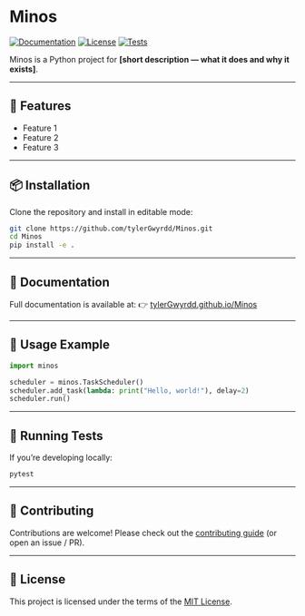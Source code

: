# Minos

[![Documentation](https://img.shields.io/badge/docs-latest-brightgreen.svg)](https://tylerGwyrdd.github.io/Minos)
[![License](https://img.shields.io/github/license/tylerGwyrdd/Minos.svg)](LICENSE)
[![Tests](https://github.com/tylerGwyrdd/Minos/actions/workflows/tests.yml/badge.svg)](https://github.com/tylerGwyrdd/Minos/actions)

Minos is a Python project for **[short description — what it does and why it exists]**.

---

## 🚀 Features

* Feature 1
* Feature 2
* Feature 3

---

## 📦 Installation

Clone the repository and install in editable mode:

```bash
git clone https://github.com/tylerGwyrdd/Minos.git
cd Minos
pip install -e .
```

---

## 📖 Documentation

Full documentation is available at:
👉 [tylerGwyrdd.github.io/Minos](https://tylerGwyrdd.github.io/Minos)

---

## 🔧 Usage Example

```python
import minos

scheduler = minos.TaskScheduler()
scheduler.add_task(lambda: print("Hello, world!"), delay=2)
scheduler.run()
```

---

## 🧪 Running Tests

If you’re developing locally:

```bash
pytest
```

---

## 🤝 Contributing

Contributions are welcome! Please check out the [contributing guide](docs/contributing.md) (or open an issue / PR).

---

## 📜 License

This project is licensed under the terms of the [MIT License](LICENSE).
